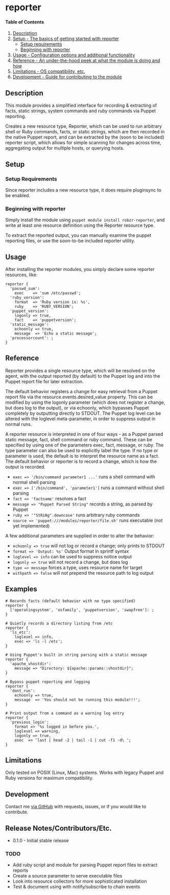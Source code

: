 # reporter

#### Table of Contents

1. [Description](#description)
1. [Setup - The basics of getting started with reporter](#setup)
    * [Setup requirements](#setup-requirements)
    * [Beginning with reporter](#beginning-with-reporter)
1. [Usage - Configuration options and additional functionality](#usage)
1. [Reference - An under-the-hood peek at what the module is doing and how](#reference)
1. [Limitations - OS compatibility, etc.](#limitations)
1. [Development - Guide for contributing to the module](#development)

## Description

This module provides a simplified interface for recording & extracting of facts,
static strings, system commands and ruby commands via Puppet reporting.

Creates a new resource type, Reporter, which can be used to run arbitrary
shell or Ruby commands, facts, or static strings, which are then recorded in
the native Puppet report, and can be extracted by the (soon to be included)
reporter script, which allows for simple scanning for changes across time,
aggregating output for multiple hosts, or querying hosts.

## Setup

### Setup Requirements

Since reporter includes a new resource type, it does require pluginsync to be
enabled.

### Beginning with reporter

Simply install the module using `puppet module install robzr-reporter`, and
write at least one resource definition using the Reporter resource type.

To extract the reported output, you can manually examine the puppet reporting
files, or use the soon-to-be included reporter utility.

## Usage

After installing the reporter modules, you simply declare some reporter
resources, like:
```
reporter {
  'passwd_sum':
    exec    => 'sum /etc/passwd';
  'ruby_version':
    format  => 'Ruby version is: %s',
    ruby    => 'RUBY_VERSION';
  'puppet_version':
    logonly => true,
    fact    => 'puppetversion';
  'static_message':
    echoonly => true,
    message  => 'Echo a static message';
  'processorcount': ;
}
```

## Reference

Reporter provides a single resource type, which will be resolved on the agent,
with the output reported (by default) to the Puppet log and into the Puppet
report file for later extraction.

The default behavior registers a change for easy retrieval from a Puppet report
file via the resource.events.desired_value property.  This can be modified
by using the logonly parameter (which does not register a change, but does
log to the output), or via echoonly, which bypasses Puppet completely by
outputting directly to STDOUT.  The Puppet log level can be altered with the
loglevel meta-parameter, in order to suppress output in normal runs.

A reporter resource is interpreted in one of four ways - as a Puppet parsed static
message, fact, shell command or ruby command.  These can be specified by using
one of the parameters exec, fact, message, or ruby.  The type parameter can
also be used to explicitly label the type.  If no type or parameter is
used, the default is to interpret the resource name as a fact.  The default
behavior or reporter is to record a change, which is how the output is recorded.

- ```exec => '/bin/command parameter1 ...'``` runs a shell command with normal shell parsing
- ```exec => ['/bin/command', 'parameter1']``` runs a command without shell parsing
- ```fact => 'factname'``` resolves a fact
- ```message => "Puppet Parsed String"``` records a string, as parsed by Puppet
- ```ruby => '"StRiNg".downcase'``` runs arbitrary ruby commands
- ```source => 'puppet:///modules/reporter/file.sh'``` runs executable (not yet implemented)

A few additional parameters are supplied in order to alter the behavior:

- ```echoonly => true``` will not log or record a change; only prints to STDOUT
- ```format => 'Output: %s'``` Output format in sprintf syntax
- ```loglevel => info``` can be used to suppress notice output
- ```logonly => true``` will not record a change, but does log
- ```type => message``` forces a type, uses resource name for target
- ```withpath => false``` will not prepend the resource path to log output

## Examples
```
# Records facts (default behavior with no type specified)
reporter {
  ['operatingsystem', 'osfamily', 'puppetversion', 'swapfree']: ;
}

# Quietly records a directory listing from /etc
reporter {
  'ls_etc':
    loglevel => info,
    exec => 'ls -l /etc';
}

# Using Puppet's built in string parsing with a static message
reporter {
  'apache_vhostdir':
    message => "Directory: ${apache::params::vhostdir}";
}

# Bypass puppet reporting and logging
reporter {
  'dont_run':
    echoonly => true,
    message  => 'You should not be running this module!!!';
}

# Print output from a command as a warning log entry
reporter {
  'previous_login':
    format => '%s logged in before you.',
    loglevel => warning,
    logonly => true,
    exec  => 'last | head -2 | tail -1 | cut -f1 -d\ ';
}
```

## Limitations

Only tested on POSIX (Linux, Mac) systems.  Works with legacy Puppet and Ruby versions
for maximum compatibility.

## Development

Contact me [via GitHub](https://github.com/robzr/reporter/issues) with requests, issues, or if you would like to contribute.

## Release Notes/Contributors/Etc.

- 0.1.0 - Initial stable release

### TODO

- Add ruby script and module for parsing Puppet report files to extract reports
- Create a source parameter to serve executable files
- Look into resource collectors for more sophisticated installation
- Test & document using with notify/subscribe to chain events
